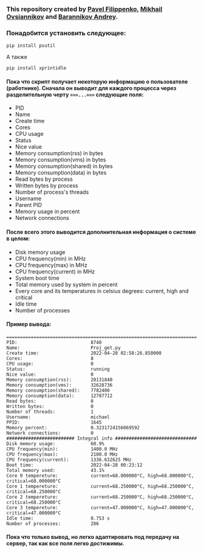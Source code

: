 ### This repository created by [Pavel Filippenko](https://github.com/pavel-collab), [Mikhail Ovsiannikov](https://github.com/OAMichael) and [Barannikov Andrey](https://github.com/barannikovav).

### Понадобится установить следующее:
```console
pip install psutil
```
А также 
```console
pip install xprintidle
```

#### Пока что скрипт получает некоторую информацию о пользователе (работнике). Сначала он выводит для каждого процесса через разделительную черту `===...===` следующие поля:
- PID
- Name
- Create time
- Cores
- CPU usage
- Status
- Nice value
- Memory consumption(rss) in bytes
- Memory consumption(vms) in bytes
- Memory consumption(shared) in bytes
- Memory consumption(data) in bytes
- Read bytes by process
- Written bytes by process
- Number of process's threads
- Username
- Parent PID
- Memory usage in percent
- Network connections

#### После всего этого выводится дополнительная информация о системе в целом:
- Disk memory usage
- CPU frequency(min) in MHz
- CPU frequency(max) in MHz
- CPU frequency(current) in MHz
- System boot time
- Total memory used by system in percent
- Every core and its temperatures in celsius degrees: current, high and critical
- Idle time
- Number of processes

#### Пример вывода:
```console
======================================================================
PID:                           8740
Name:                          Proj_get.py
Create time:                   2022-04-28 02:58:26.850000
Cores:                         8
CPU usage:                     0
Status:                        running
Nice value:                    0
Memory consumption(rss):       20131840
Memory consumption(vms):       32628736
Memory consumption(shared):    7782400
Memory consumption(data):      12787712
Read bytes:                    0
Written bytes:                 0
Number of threads:             1
Username:                      michael
PPID:                          1645
Memory percent:                0.3231724156069592
Network connections:           0
######################### Integral info ##############################
Disk memory usage:             60.9%
CPU frequency(min):            1400.0 MHz
CPU frequency(max):            2100.0 MHz
CPU frequency(current):        1336.632625 MHz
Boot time:                     2022-04-28 00:23:12
Total memory used:             43.1%
Core 0 tempereture:            current=68.000000°C, high=68.000000°C, critical=68.000000°C
Core 1 tempereture:            current=68.250000°C, high=68.250000°C, critical=68.250000°C
Core 2 tempereture:            current=68.250000°C, high=68.250000°C, critical=68.250000°C
Core 3 tempereture:            current=47.000000°C, high=47.000000°C, critical=47.000000°C
Idle time:                     0.753 s
Number of processes:           286
```

#### Пока что только вывод, но легко адаптировать под передачу на сервер, так как все поля легко достижимы.
